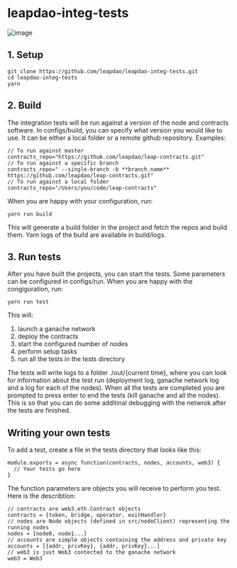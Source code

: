 # leapdao-integ-tests

![image](https://user-images.githubusercontent.com/163447/49596266-3c6e7b80-f97a-11e8-8c63-7cb5108a3ea9.png)

## 1. Setup
```
git clone https://github.com/leapdao/leapdao-integ-tests.git
cd leapdao-integ-tests
yarn
```

## 2. Build
The integration tests will be run against a version of the node and contracts software. In configs/build, you can specify what version you would like to use. It can be either a local folder or a remote github repository. Examples:
```
// To run against master
contracts_repo="https://github.com/leapdao/leap-contracts.git"
// To run against a specific branch 
contracts_repo=" --single-branch -b **branch_name** https://github.com/leapdao/leap-contracts.git"
// To run against a local folder
contracts_repo="/Users/you/code/leap-contracts"
```
When you are happy with your configuration, run:
```
yarn run build
```
This will generate a build folder in the project and fetch the repos and build them. Yarn logs of the build are available in build/logs.

## 3. Run tests
After you have built the projects, you can start the tests. Some parameters can be configured in configs/run. When you are happy with the congiguration, run:
```
yarn run test
```
This will:
1. launch a ganache network
2. deploy the contracts
3. start the configured number of nodes
4. perform setup tasks 
5. run all the tests in the tests directory 

The tests will write logs to a folder ./out/{current time}, where you can look for information about the test run (deployment log, ganache network log and a log for each of the nodes).
When all the tests are completed you are prompted to press enter to end the tests (kill ganache and all the nodes). This is so that you can do some additinal debugging with the netwrok after the tests are finished.

## Writing your own tests
To add a test, create a file in the tests directory that looks like this:
```
module.exports = async function(contracts, nodes, accounts, web3) {
  // Your tests go here
}
```
The function parameters are objects you will receive to perform you test. Here is the describtion:
```
// contracts are web3.eth.Contract objects 
contracts = {token, bridge, operator, exitHandler}
// nodes are Node objects (defined in src/nodeClient) representing the running nodes
nodes = [node0, node1...]
// accounts are simple objects containing the address and private key
accounts = [{addr, privKey}, {addr, privKey}...]
// web3 is just Web3 contected to the ganache network
web3 = Web3
```
